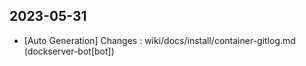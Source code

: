 
## 2023-05-31
 * [Auto Generation] Changes : wiki/docs/install/container-gitlog.md (dockserver-bot[bot])
